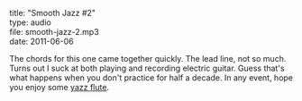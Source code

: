 title: "Smooth Jazz #2"  
type: audio  
file: smooth-jazz-2.mp3  
date: 2011-06-06

The chords for this one came together quickly. The lead line, not so much. Turns out I suck at both playing and recording electric guitar. Guess that's what happens when you don't practice for half a decade. In any event, hope you enjoy some [yazz flute][yaz].

  [yaz]: http://www.youtube.com/watch?v=jmw-440ZGuo

